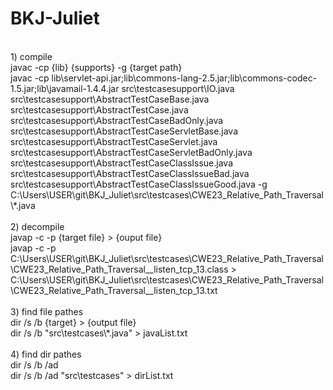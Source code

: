 # BKJ-Juliet <br>
<br>
1) compile <br>
javac -cp {lib} {supports} -g {target path} <br>
javac -cp lib\servlet-api.jar;lib\commons-lang-2.5.jar;lib\commons-codec-1.5.jar;lib\javamail-1.4.4.jar src\testcasesupport\IO.java src\testcasesupport\AbstractTestCaseBase.java src\testcasesupport\AbstractTestCase.java src\testcasesupport\AbstractTestCaseBadOnly.java src\testcasesupport\AbstractTestCaseServletBase.java src\testcasesupport\AbstractTestCaseServlet.java src\testcasesupport\AbstractTestCaseServletBadOnly.java src\testcasesupport\AbstractTestCaseClassIssue.java src\testcasesupport\AbstractTestCaseClassIssueBad.java src\testcasesupport\AbstractTestCaseClassIssueGood.java -g C:\Users\USER\git\BKJ_Juliet\src\testcases\CWE23_Relative_Path_Traversal\*.java <br>
<br>
2) decompile <br>
javap -c -p {target file} > {ouput file} <br>
javap -c -p C:\Users\USER\git\BKJ_Juliet\src\testcases\CWE23_Relative_Path_Traversal\CWE23_Relative_Path_Traversal__listen_tcp_13.class > C:\Users\USER\git\BKJ_Juliet\src\testcases\CWE23_Relative_Path_Traversal\CWE23_Relative_Path_Traversal__listen_tcp_13.txt <br>
<br>
3) find file pathes <br>
dir /s /b {target} > {output file} <br>
dir /s /b "src\testcases\*.java" > javaList.txt <br>
<br>
4) find dir pathes <br>
dir /s /b /ad <br>
dir /s /b /ad "src\testcases" > dirList.txt <br>
